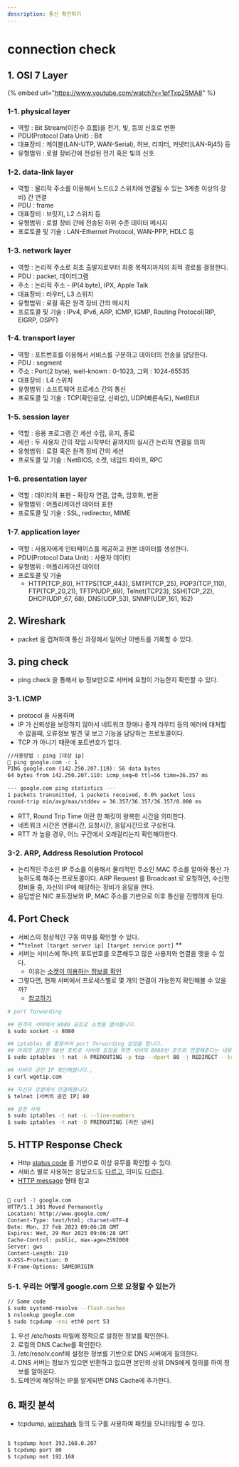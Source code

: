 ```yaml
---
description: 통신 확인하기
---
```


# connection check

## 1. OSI 7 Layer&#x20;

{% embed url="https://www.youtube.com/watch?v=1pfTxp25MA8" %}

### 1-1. physical layer

* 역할 : Bit Stream(이진수 흐름)을 전기, 빛, 등의 신호로 변환
* PDU(Protocol Data Unit) :  Bit&#x20;
* 대표장비 : 케이블(LAN-UTP, WAN-Serial), 허브, 리피터, 커넷터(LAN-Rj45) 등&#x20;
* 유형범위 : 로컬 장비간에 전성된 전기 혹은 빛의 신호&#x20;

### 1-2. data-link layer&#x20;

* 역할 : 물리적 주소를 이용해서 노드(L2 스위치에 연결될 수 있는 3계층 이상의 장비) 간 연결&#x20;
* PDU : frame&#x20;
* 대표장비 : 브릿지, L2 스위치 등&#x20;
* 유형범위 : 로컬 장비 간에 전송된 하위 수준 데이터 메시지&#x20;
* 프로토콜 및 기술 : LAN-Ethernet Protocol, WAN-PPP, HDLC 등&#x20;

### 1-3. network layer&#x20;

* 역할 : 논리적 주소로 최초 출발지로부터 최종 목적지까지의 최적 경로를 결정한다.&#x20;
* PDU : packet, 데이터그램&#x20;
* 주소 : 논리적 주소 - IP(4 byte), IPX, Apple Talk&#x20;
* 대표장비 : 라우터, L3 스위치&#x20;
* 유형범위 : 로컬 혹은 원격 장비 간의 메시지&#x20;
* 프로토콜 및 기술 : IPv4, IPv6, ARP, ICMP, IGMP, Routing Protocol(RIP, EIGRP, OSPF)&#x20;

### 1-4. transport layer&#x20;

* 역할 : 포트번호를 이용해서 서비스를 구분하고 데이터의 전송을 담당한다.&#x20;
* PDU : segment&#x20;
* 주소 : Port(2 byte), well-known : 0-1023, 그외 : 1024-65535
* 대표장비 : L4 스위치&#x20;
* 유형범위 : 소프트웨어 프로세스 간의 통신&#x20;
* 프로토콜 및 기술 : TCP(확인응답, 신뢰성), UDP(빠른속도), NetBEUI&#x20;

### 1-5. session layer&#x20;

* 역할 : 응용 프로그램 간 세션 수립, 유지, 종료&#x20;
* 세션 : 두 사용자 간의 작업 시작부터 끝까지의 실시간 논리적 연결을 의미
* 유형범위 : 로컬 혹은 원격 장비 간의 세션&#x20;
* 프로토콜 및 기술 : NetBIOS, 소켓, 네임드 파이프, RPC&#x20;

### 1-6. presentation layer&#x20;

* 역할 : 데이터의 표현 - 확장자 연결, 압축, 암호화, 변환&#x20;
* 유형범위 : 어플리케이션 데이터 표현&#x20;
* 프로토콜 및 기술 : SSL, redirector, MIME&#x20;

### 1-7. application layer&#x20;

* 역할 : 사용자에게 인터페이스를 제공하고 원본 데이터를 생성한다.&#x20;
* PDU(Protocol Data Unit) : 사용자 데이터&#x20;
* 유형범위 : 어플리케이션 데이터&#x20;
* 프로토콜 및 기술&#x20;
  * HTTP(TCP\_80), HTTPS(TCP\_443), SMTP(TCP\_25), POP3(TCP\_110), FTP(TCP\_20,21), TFTP(UDP\_69), Telnet(TCP23), SSH(TCP\_22), DHCP(UDP\_67, 68), DNS(UDP\_53), SNMP(UDP\_161, 162)&#x20;



## 2. Wireshark&#x20;

* packet 을 캡쳐하여 통신 과정에서 일어난 이벤트를 기록할 수 있다.&#x20;

## 3. ping check&#x20;

* ping check 을 통해서 ip 정보만으로 서버에 요청이 가능한지 확인할 수 있다.&#x20;

### 3-1. ICMP&#x20;

* protocol 을 사용하며&#x20;
* IP 가 신뢰성을 보장하지 않아서 네트워크 장애나 중개 라우터 등의 에러에 대처할 수 없을때, 오류정보 발견 및 보고 기능을 담당하는 프로토콜이다.&#x20;
* TCP 가 아니기 때문에 포트번호가 없다.

```sh
//사용방법 : ping [대상 ip]
 ping google.com -c 1
PING google.com (142.250.207.110): 56 data bytes
64 bytes from 142.250.207.110: icmp_seq=0 ttl=56 time=36.357 ms

--- google.com ping statistics ---
1 packets transmitted, 1 packets received, 0.0% packet loss
round-trip min/avg/max/stddev = 36.357/36.357/36.357/0.000 ms
```

* RTT, Round Trip Time 이란 한 패킷이 왕복한 시간을 의미한다.&#x20;
* 네트워크 시간은 연결시간, 요청시간, 응답시간으로 구성된다.&#x20;
* RTT 가 높을 경우, 어느 구간에서 오래걸리는지 확인해야한다.&#x20;

### 3-2. ARP, Address Resolution Protocol&#x20;

* 논리적인 주소인 IP 주소를 이용해서 물리적인 주소인 MAC 주소를 알아와 통신 가능하도록 해주는 프로토콜이다. ARP Request 를 Broadcast 로 요청하면, 수신한 장비들 중, 자신의 IP에 해당하는 장비가 응답을 한다.&#x20;
* 응답받은 NIC 포트정보와 IP, MAC 주소를 기반으로 이후 통신을 진행하게 된다.&#x20;

## 4. Port Check&#x20;

* 서비스의 정상적인 구동 여부를 확인할 수 있다.&#x20;
* **`telnet [target server ip] [target service port]` **&#x20;
* 서버는 서비스에 하나의 포트번호를 오픈해두고 많은 사용자와 연결을 맺을 수 있다.&#x20;
  * 이유는 [소켓이 이용하는 정보를 확인](http://jkkang.net/unix/netprg/chap2/net2\_1.html)
* 그렇다면, 현재 서버에서 프로세스별로 몇 개의 연결이 가능한지 확인해볼 수 있을까?&#x20;
  * &#x20;[참고하기](https://techblog.woowahan.com/2569/)

```sh
# port forwarding  

## 원격지 서버에서 8080 포트로 소켓을 열어봅니다.
$ sudo socket -s 8080

## iptables 를 활용하여 port forwarding 설정을 합니다. 
## 아래의 설정은 80번 포트로 서버에 요청을 하면 서버의 8080번 포트와 연결해준다는 내용을 담고 있어요
$ sudo iptables -t nat -A PREROUTING -p tcp --dport 80 -j REDIRECT --to-port 8080

## 서버의 공인 IP 확인해봅니다., 
$ curl wgetip.com

## 자신의 로컬에서 연결해봅니다.
$ telnet [서버의 공인 IP] 80

## 설정 삭제 
$ sudo iptables -t nat -L --line-numbers
$ sudo iptables -t nat -D PREROUTING [라인 넘버]
```

## 5. HTTP Response Check&#x20;

* Http [status code](https://tools.ietf.org/html/rfc2616#section-10) 를 기반으로 이상 유무를 확인할 수 있다.&#x20;
* 서비스 별로 사용하는 응답코드도 [다르고](https://gist.github.com/vkostyukov/32c84c0c01789425c29a), 의미도 [다르다](https://brainbackdoor.tistory.com/137).&#x20;
* [HTTP message](https://github.com/brainbackdoor/http-webserver/blob/master/docs/message/README.md) 형태 참고&#x20;

```sh

 curl -I google.com
HTTP/1.1 301 Moved Permanently
Location: http://www.google.com/
Content-Type: text/html; charset=UTF-8
Date: Mon, 27 Feb 2023 09:06:28 GMT
Expires: Wed, 29 Mar 2023 09:06:28 GMT
Cache-Control: public, max-age=2592000
Server: gws
Content-Length: 219
X-XSS-Protection: 0
X-Frame-Options: SAMEORIGIN
```

### 5-1. 우리는 어떻게 google.com 으로 요청할 수 있는가&#x20;

```sh
// Some code
$ sudo systemd-resolve --flush-caches
$ nslookup google.com
$ sudo tcpdump -nni eth0 port 53

```

1. 우선 /etc/hosts 파일에 정적으로 설정한 정보를 확인한다.&#x20;
2. 로컬의 DNS Cache를 확인한다.&#x20;
3. /etc/resolv.conf에 설정한 정보를 기반으로 DNS 서버에게 질의한다.&#x20;
4. DNS 서버는 정보가 있으면 반환하고 없으면 본인의 상위 DNS에게 질의를 하여 정보를 알아온다.
5. 도메인에 해당하는 IP를 알게되면 DNS Cache에 추가한다.

## 6. 패킷 분석&#x20;

* tcpdump, [wireshark](https://www.wireshark.org/download.html) 등의 도구를 사용하여 패킷을 모니터링할 수 있다.&#x20;

```sh

$ tcpdump host 192.168.0.207
$ tcpdump port 80
$ tcpdump net 192.168

```

